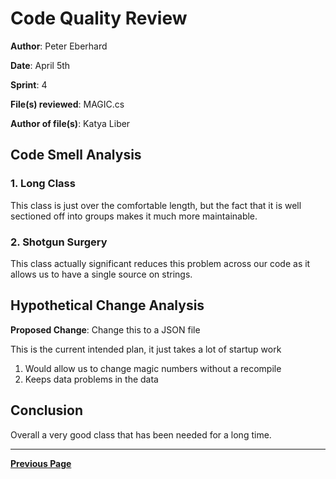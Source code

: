 # Code Quality Review

**Author**: Peter Eberhard

**Date**: April 5th

**Sprint**: 4

**File(s) reviewed**: MAGIC.cs

**Author of file(s)**: Katya Liber

## Code Smell Analysis

### 1. Long Class

This class is just over the comfortable length, but the fact that it is well sectioned off into groups makes it much more maintainable.

### 2. Shotgun Surgery

This class actually significant reduces this problem across our code as it allows us to have a single source on strings.


## Hypothetical Change Analysis

**Proposed Change**: Change this to a JSON file

This is the current intended plan, it just takes a lot of startup work

1. Would allow us to change magic numbers without a recompile
2. Keeps data problems in the data

## Conclusion

Overall a very good class that has been needed for a long time.

---

[**Previous Page**](../README.md)
